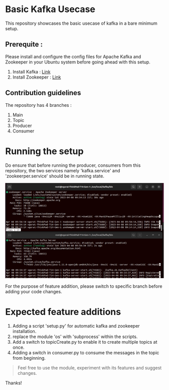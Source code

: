 # Basic Kafka Usecase

This repository showcases the basic usecase of kafka in a bare minimum setup. 


## Prerequite : 
Please install and configure the config files for Apache Kafka and Zookeeper in your Ubuntu system before going ahead with this setup.
1. Install Kafka : [Link](https://kafka.apache.org/downloads)
2. Install Zookeeper : [Link](https://zookeeper.apache.org/releases.html)


## Contribution guidelines
The repository has 4 branches : 
1. Main
2. Topic
3. Producer
4. Consumer


# Running the setup 
Do ensure that before running the producer, consumers from this repository, the two services namely 'kafka.service' and 'zookeerper.service' should be in running state. 

![Servies](./img/services.png)

For the purpose of feature addition, please switch to specific branch before adding your code changes.

# Expected feature additions
1. Adding a script 'setup.py' for automatic kafka and zookeeper installation.
2. replace the module 'os' with 'subprocess' within the scripts.
3. Add a switch to topicCreate.py to enable it to create multiple topics at once.
4. Adding a switch in consumer.py to consume the messages in the topic from beginning.

> Feel free to use the module, experiment with its features and suggest changes.

Thanks!